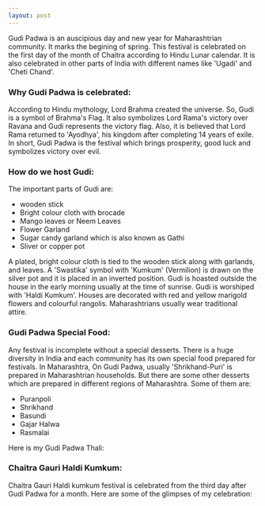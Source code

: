 ```yaml
---
layout: post
---
```




Gudi Padwa is an auscipious day and new year for Maharashtrian community. It marks the begining of spring. This festival is celebrated on the first day of the month of Chaitra according to Hindu Lunar calendar. 
It is also celebrated in other parts of India with different names like 'Ugadi' and 'Cheti Chand'.


### Why Gudi Padwa is celebrated:

According to Hindu mythology, Lord Brahma created the universe. So, Gudi is a symbol of Brahma's Flag. It also symbolizes Lord Rama's victory over Ravana and Gudi represents the victory flag. Also, it is believed that Lord Rama returned to 'Ayodhya', his kingdom after completing 14 years of exile. 
In short, Gudi Padwa is the festival which brings prosperity, good luck and symbolizes victory over evil. 

### How do we host Gudi:
The important parts of Gudi are:
* wooden stick
* Bright colour cloth with brocade
* Mango leaves or Neem Leaves
* Flower Garland
* Sugar candy garland which is also known as Gathi
* Sliver or copper pot

A plated, bright colour cloth is tied to the wooden stick along with garlands, and leaves. A 'Swastika' symbol with 'Kumkum' (Vermilion) is drawn on the silver pot and it is placed in an inverted position. Gudi is hoasted outside the house in the early morning usually at the time of sunrise. Gudi is worshiped with 'Haldi Kumkum'. Houses are decorated with red and yellow marigold flowers and colourful rangolis. Maharashtrians usually wear traditional attire. 


### Gudi Padwa Special Food:
Any festival is incomplete without a special desserts. There is a huge diversity in India and each community has its own special food prepared for festivals. In Maharashtra, On Gudi Padwa, usually 'Shrikhand-Puri' is prepared in Maharashtrian households. But there are some other desserts which are prepared in different regions of Maharashtra. 
Some of them are:

* Puranpoli
* Shrikhand
* Basundi 
* Gajar Halwa
* Rasmalai

Here is my Gudi Padwa Thali:

### Chaitra Gauri Haldi Kumkum:
Chaitra Gauri Haldi kumkum festival is celebrated from the third day after Gudi Padwa for a month. Here are some of the glimpses of my celebration: